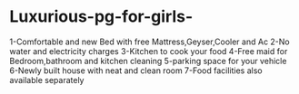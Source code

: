 # Luxurious-pg-for-girls-
1-Comfortable and new Bed with free Mattress,Geyser,Cooler and Ac 2-No water and electricity charges 3-Kitchen to cook your food 4-Free maid for Bedroom,bathroom and kitchen cleaning 5-parking space for your vehicle 6-Newly built house with neat and clean room 7-Food facilities also available separately
